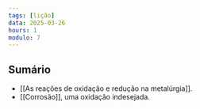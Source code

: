 ```yaml
---
tags: [lição]
data: 2025-03-26
hours: 1
modulo: 7
---
```


## Sumário
- [[As reações de oxidação e redução na metalúrgia]].
- [[Corrosão]], uma oxidação indesejada.